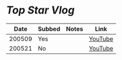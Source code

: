 # _Top Star Vlog_

| Date   | Subbed | Notes | Link                                    |
|--------|--------|-------|-----------------------------------------|
| 200509 | Yes    |       | [YouTube](https://youtu.be/2e8FwZuPoM0) |
| 200521 | No     |       | [YouTube](https://youtu.be/gfDfgwxDA3o) |